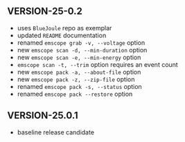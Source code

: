 ## VERSION-25-0.2

* uses `BlueJoule` repo as exemplar
* updated `README` documentation
* renamed `emscope grab -v, --voltage` option
* new `emscope scan -d, --min-duration` option 
* new `emscope scan -e, --min-energy` option 
* `emscope scan -t, --trim` option requires an event count
* new `emscope pack -a, --about-file` option
* new `emscope pack -z, --zip-file` option
* renamed `emscope pack -s, --status` option
* renamed `emscope pack --restore` option

## VERSION-25.0.1

* baseline release candidate
